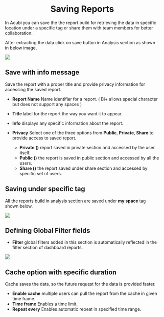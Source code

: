 <center><h1>Saving Reports</h1></center>

In Acubi you can save the the report build for retrieving the data in specific location under a specific tag or share them with team members for better collaboration.

After extracting the data click on save button in Analysis section as shown in below image,

![
](https://raw.githubusercontent.com/sv18042016/fp1/cbe0a5ade1657451e97f2a05d4eba5db6eaa2b1d/images/save_report.png)

## Save with info message

Save the report with a proper title and provide privacy information for accessing the saved report.

- **Report Name** Name identifier for a report. ( Bi+ allows  special character but does not  support any spaces )

- **Title** label for the report the way you want it to appear.

- **Info** displays any specific information about the report.

- **Privacy** Select one of the three options from **Public**, **Private**, **Share**  to provide access to saved report.

     - **Private ()** report saved in private section and accessed by the user itself.
  - **Public ()** the report is saved in public section and accessed by all the users.
  -  **Share ()** the report saved under share section and accessed by specific set of users.
  
## Saving under specific tag

All the reports build in analysis section are saved under **my space** tag shown below.

![
](https://raw.githubusercontent.com/sv18042016/fp1/8d50b81c2f7d831fa967d3e3476fbb5eb6d622f9/images/save_tag.png)

## Defining Global Filter fields

- **Filter** global filters added in this section is automatically reflected in the filter section of dashboard reports.

![
](https://raw.githubusercontent.com/sv18042016/fp1/8d50b81c2f7d831fa967d3e3476fbb5eb6d622f9/images/save_tag.png)

## Cache option with specific duration

Cache saves the data, so the future request for the data is provided faster.

- **Enable cache** multiple users can pull the report from the cache in given time frame.
- **Time frame** Enables a time limit.
- **Repeat every** Enables automatic repeat in specified time range.


<!--stackedit_data:
eyJoaXN0b3J5IjpbMTIxODkwODQxMSwtMzM3MjYyMDJdfQ==
-->
